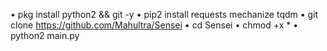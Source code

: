 • pkg install python2 && git -y
• pip2 install requests mechanize tqdm
• git clone https://github.com/Mahultra/Sensei
• cd Sensei
• chmod +x *
• python2 main.py
